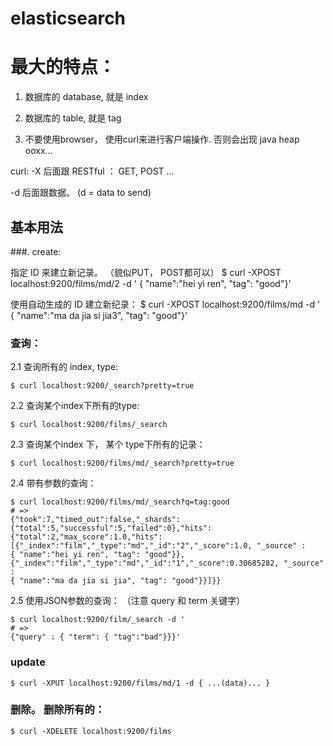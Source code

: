 # elasticsearch


# 最大的特点：

1. 数据库的 database, 就是  index

2. 数据库的 table,  就是 tag

3. 不要使用browser， 使用curl来进行客户端操作.  否则会出现 java heap ooxx...

curl:  -X 后面跟 RESTful ：  GET, POST ...

-d 后面跟数据。 (d = data to send)

## 基本用法


###. create:

指定 ID 来建立新记录。 （貌似PUT， POST都可以）
$ curl -XPOST localhost:9200/films/md/2 -d '
{ "name":"hei yi ren", "tag": "good"}'

使用自动生成的 ID 建立新纪录：
$ curl -XPOST localhost:9200/films/md -d '
{ "name":"ma da jia si jia3", "tag": "good"}'

### 查询：
2.1 查询所有的 index, type:
```
$ curl localhost:9200/_search?pretty=true
```

2.2 查询某个index下所有的type:
```
$ curl localhost:9200/films/_search
```

2.3 查询某个index 下， 某个 type下所有的记录：
```
$ curl localhost:9200/films/md/_search?pretty=true
```

2.4 带有参数的查询：
```
$ curl localhost:9200/films/md/_search?q=tag:good
# =>
{"took":7,"timed_out":false,"_shards":{"total":5,"successful":5,"failed":0},"hits":{"total":2,"max_score":1.0,"hits":[{"_index":"film","_type":"md","_id":"2","_score":1.0, "_source" :
{ "name":"hei yi ren", "tag": "good"}},{"_index":"film","_type":"md","_id":"1","_score":0.30685282, "_source" :
{ "name":"ma da jia si jia", "tag": "good"}}]}}
```

2.5 使用JSON参数的查询： （注意 query 和 term 关键字）
```
$ curl localhost:9200/film/_search -d '
# =>
{"query" : { "term": { "tag":"bad"}}}'
```

### update
```
$ curl -XPUT localhost:9200/films/md/1 -d { ...(data)... }
```

### 删除。 删除所有的：
```
$ curl -XDELETE localhost:9200/films
```
